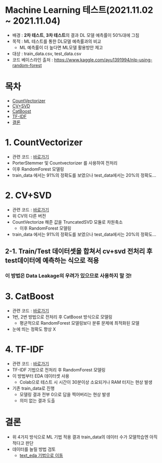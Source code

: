 # Machine Learning 테스트(2021.11.02 ~ 2021.11.04)
* 배경 : **2차 테스트**, **3차 테스트**의 결과 DL 모델 예측률이 50%대에 그침
* 목적 : ML 테스트를 통한 DL모델 예측률과의 비교
    * ML 예측률이 더 높다면 ML모델 활용방안 제고
* 대상 : train_data.csv, test_data.csv
* 코드 베이스라인 출처 : <https://www.kaggle.com/ayu1391994/nlp-using-random-forest>

# 목차
* [CountVectorizer](#1-countvectorizer)
* [CV+SVD](#2-cvsvd)
* [CatBoost](#3-catboost)
* [TF-IDF](#4-tf-idf)
* [결론](#결론)


# 1. CountVectorizer
* 관련 코드 : [바로가기](./CountVectorizer.ipynb)
* PorterStemmer 및 Countvectorizer 를 사용하여 전처리
* 이후 RandomForest 모델링
* train_data 에서는 91%의 정확도를 보였으나 test_data에서는 20%의 정확도...


# 2. CV+SVD
* 관련 코드 : [바로가기](./CV+SVD.ipynb)
* 위 CV의 다른 버전
* CountVectorize 해준 값을 TruncatedSVD 모듈로 차원축소
  * 이후 RandomForest 모델링
* train_data 에서는 91%의 정확도를 보였으나 test_data에서는 20%의 정확도...


## 2-1. Train/Test 데이터셋을 합쳐서 cv+svd 전처리 후 test데이터에 예측하는 식으로 적용
### 이 방법은 Data Leakage의 우려가 있으므로 사용하지 말 것!


# 3. CatBoost
* 관련 코드 : [바로가기](CatBoost.ipynb)
* 1번, 2번 방법으로 전처리 후 CatBoost 방식으로 모델링
  * 평균적으로 RandomForest 모델링보다 분류 문제에 최적화된 모델
* 눈에 띄는 정확도 향상 X
  

# 4. TF-IDF
* 관련 코드 : [바로가기](TF-IDF.ipynb)
* TF-IDF 기법으로 전처리 후 RandomForest 모델링
* 이 방법부터 EDA 데이터셋 사용
  * Colab으로 테스트 시 시간이 30분이상 소요되거나 RAM 터지는 현상 발생
* 기존 train_data로 진행
  * 모델링 결과 전부 0으로 답을 찍어버리는 현상 발생
  * 의미 없는 결과 도출


# 결론
* 위 4가지 방식으로 ML 기법 적용 결과 train_data의 데이터 수가 모델학습엔 아직 적다고 판단
* 데이터를 늘릴 방법 검토
  * [text_eda 기법으로 이동](/eda)